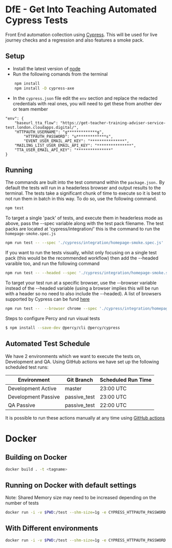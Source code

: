 # DfE - Get Into Teaching Automated Cypress Tests
Front End automation collection using [Cypress](https://www.cypress.io/). This will be used for live journey checks and a regression and also features a smoke pack.

## Setup
- Install the latest version of [node](https://nodejs.org/en/)
- Run the following comands from the terminal 
```bash 
    npm install
    npm install -D cypress-axe
```
- In the `cypress.json` file edit the `env` section and replace the redacted credentials with real ones, you will need to get these from another dev or team member
```
"env": {
	"baseurl_tta_flow": "https://get-teacher-training-adviser-service-test.london.cloudapps.digital/",
	"HTTPAUTH_USERNAME": "g*************g",
        "HTTPAUTH_PASSWORD": "u*************s",
        "EVENT_USER_EMAIL_API_KEY": "***************",
	"MAILING_LIST_USER_EMAIL_API_KEY": "***************",
	"TTA_USER_EMAIL_API_KEY": "***************"
}
```

## Running
The commands are built into the test command within the `package.json.`  By default the tests will run in a headerless browser and output results to the terminal.  The tests take a significant chunk of time to execute so it is best to not run them in batch in this way. To do so, use the following command.
```bash
npm test
```

To target a single 'pack' of tests, and execute them in headerless mode as above, pass the --spec variable along with the test pack filename. The test packs are located at 'cypress/integration/' this is the command to run the `homepage-smoke.spec.js`
```bash
npm run test -- --spec './cypress/integration/homepage-smoke.spec.js'
```

If you want to run the tests visually, whilst only focusing on a single test pack (this would be the recommended workflow) then add the --headed varaible too, and run the following command
```bash
npm run test -- --headed --spec './cypress/integration/homepage-smoke.spec.js'
```

To target your test run at a specific browser, use the --browser variable instead of the --headed variable (using a browser implies this will be run with a header so no need to also include the --headed). A list of browsers supported by Cypress can be fund [here](https://docs.cypress.io/guides/guides/launching-browsers.html#Browsers)
```bash
npm run test --  --browser chrome --spec './cypress/integration/homepage-smoke.spec.js'
```

Steps to configure Percy and run visual tests
```bash
$ npm install --save-dev @percy/cli @percy/cypress

```

## Automated Test Schedule
We have 2 environments which we want to execute the tests on, Development and QA. Using GitHub actions we have set up the following scheduled test runs:

| Environment         | Git Branch   | Scheduled Run Time |
| ------------------- | ------------ | ------------------ |
| Development Active  | master       | 23:00 UTC          |
| Development Passive | passive_test | 23:00 UTC          |
| QA Passive          | passive_test | 22:00 UTC          |

It is possible to run these actions manually at any time using [GitHub actions](https://github.com/DFE-Digital/get-into-teaching-frontend-tests/actions)

# Docker
## Building on Docker
```bash
docker build . -t <tagname>
```
## Running on Docker with default settings
Note: Shared Memory size may need to be increased depending on the number of tests
```bash
docker run -i -v $PWD:/test --shm-size=1g -e CYPRESS_HTTPAUTH_PASSWORD -e CYPRESS_HTTPAUTH_USERNAME -w /test cypress/included:4.2.0
```
## With Different environments
```bash
docker run -i -v $PWD:/test --shm-size=1g -e CYPRESS_HTTPAUTH_PASSWORD -e CYPRESS_HTTPAUTH_USERNAME  -w /test cypress/included:4.2.0 --config-file cypress-qa.json
```

